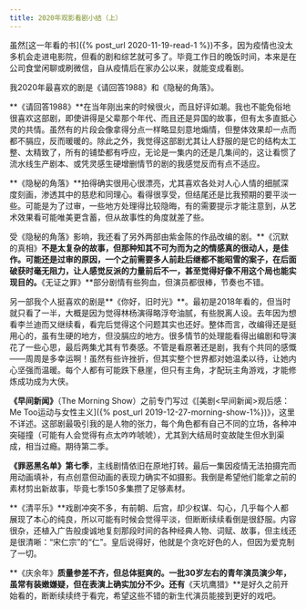 ```yaml
---
title: 2020年观影看剧小结（上）
---
```


虽然[这一年看的书]({% post_url 2020-11-19-read-1 %})不多，因为疫情也没太多机会走进电影院，但看的剧和综艺就可多了。毕竟工作日的晚饭时间，本来是在公司食堂闲聊或刷微信，自从疫情后在家办公以来，就能变成看剧。

我2020年最喜欢的剧是《请回答1988》和《隐秘的角落》。

**《请回答1988》**在当年刚出来的时候很火，而且好评如潮。我也不能免俗地很喜欢这部剧，即使讲得是父辈那个年代、而且还是异国的故事，但有太多直抵心灵的共情。虽然有的片段会像拿得分点一样略显刻意地煽情，但整体效果却一点而都不膈应，反而暖暖的。除此之外，我觉得这部剧尤其让人舒服的是它的结构太工整、太精致了，所有的铺垫都有呼应，无论是一集内的还是几集间的，这让看惯了流水线生产剧本、或凭灵感生硬增删情节的剧的我感觉反而有点不适应。

**《隐秘的角落》**拍得确实很用心很漂亮，尤其喜欢各处对人心人情的细腻深度刻画，渗透其中的慈悲和同理心。看得很享受，但结尾还是比我预期的要平淡一些。可能是为了过审，一些地方处理得比较隐晦，有的需要提示才能注意到，从艺术效果看可能唯美更含蓄，但从故事性的角度就差了些。

受《隐秘的角落》影响，我还看了另外两部由紫金陈的作品改编的剧。**《沉默的真相》**不是太复杂的故事，但那种知其不可为而为之的情感真的很动人，是佳作。可能还是过审的原因，一个之前需要多人前赴后继都不能昭雪的案子，在后面破获时毫无阻力，让人感觉反派的力量前后不一，甚至觉得好像不用这个局也能实现目的。**《无证之罪》**部分剧情有些狗血，但演员都很棒，节奏也不错。

另一部我个人挺喜欢的剧是**《你好，旧时光》**。最初是2018年看的，但当时就只看了一半，大概是因为觉得林杨演得略浮夸油腻，有些脱离人设。去年因为想看李兰迪而又继续看，看完后觉得这个问题其实也还好。整体而言，改编得还是挺用心的，虽有生硬的地方，但没膈应的地方。很多情节的处理能看得出编剧和导演花了一些心思，最后两集尤其有节奏感。不管是看原著还是剧，我有个共同的感慨——周周是多幸运啊！虽然有些许挫折，但其实整个世界都对她温柔以待，让她内心坚强而温暖。每个人都有可能跌下悬崖，但只有主角，才配玩主角游戏，才能修炼成功成为大侠。

**《早间新闻》**（The Morning Show）之前专门写过《[美剧\<早间新闻\>观后感：Me Too运动与女性主义]({% post_url 2019-12-27-morning-show-1%})》，这里不详述。这部剧最吸引我的是人物的张力，每个角色都有自己不同的立场，各种冲突碰撞（可能有人会觉得有点太咋咋唬唬），尤其到大结局时变故陡生但水到渠成，相当过瘾。期待第二季。

 **《罪恶黑名单》第七季**，主线剧情依旧在原地打转。最后一集因疫情无法拍摄完而用动画填补，有点创意但动画的表现力确实不如摄影。我倒是希望他们能拿之前的素材剪出新故事，毕竟七季150多集攒了足够素材。

**《清平乐》**戏剧冲突不多，有前朝、后宫，却少权谋、勾心，几乎每个人都展现了本心的纯良，所以可能有时候会觉得平淡，但断断续续看倒是很舒服。内容很杂，还植入广告般虔诚地复刻那段时间的各种经典人物、词赋、故事，但主线还是很清晰：“宋仁宗”的“仁”。皇后说得好，他就是个贪吃好色的人，但因为爱克制了一切。

**《庆余年》**质量参差不齐，但总体挺爽的。一批30岁左右的青年演员演少年，虽常有装嫩嫌疑，但在表演上确实加分不少。还有**《天坑鹰猎》**是好久之前开始看的，断断续续终于看完，希望这些不错的新生代演员能接到更好的戏吧。